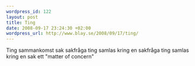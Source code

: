```yaml
--- 
wordpress_id: 122 
layout: post
title: Ting 
date: 2008-09-17 23:24:30 +02:00 
wordpress_url: http://www.blay.se/2008/09/17/ting/
---
```


Ting sammankomst sak sakfråga ting samlas kring en sakfråga ting samlas kring en sak ett "matter of concern" [](about:blank) 